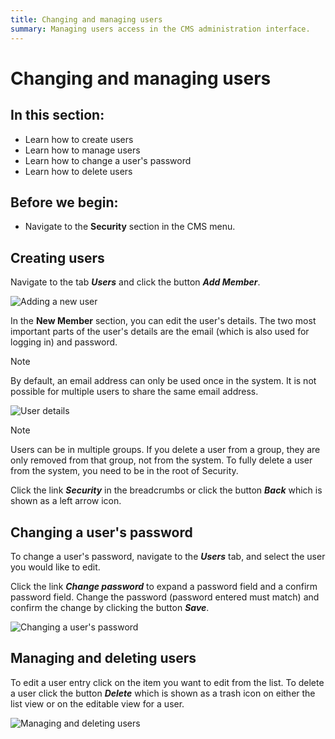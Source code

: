 ```yaml
---
title: Changing and managing users
summary: Managing users access in the CMS administration interface.
---
```


# Changing and managing users

## In this section:

* Learn how to create users
* Learn how to manage users
* Learn how to change a user's password
* Learn how to delete users

## Before we begin:

* Navigate to the **Security** section in the CMS menu.

## Creating users

Navigate to the tab ***Users*** and click the button ***Add Member***.

![Adding a new user](../_images/users-add-member.png)

In the **New Member** section, you can edit the user's details. The two most important parts of the user's details are the email (which is also used for logging in) and password.

> [!NOTE]
> By default, an email address can only be used once in the system. It is not possible for multiple users to share the same email address.

![User details](../_images/user-details.png)

> [!NOTE]
> Users can be in multiple groups. If you delete a user from a group, they are only removed from that group, not from the system. To fully delete a user from the system, you need to be in the root of Security.
>
> Click the link ***Security*** in the breadcrumbs or click the button ***Back*** which is shown as a left arrow icon.

## Changing a user's password

To change a user's password, navigate to the ***Users*** tab, and select the user you would like to edit.

Click the link ***Change password*** to expand a password field and a confirm password field. Change the password (password entered must match) and confirm the change by clicking the button ***Save***.

![Changing a user's password](../_images/change-password.png)

## Managing and deleting users

To edit a user entry click on the item you want to edit from the list. To delete a user click the button ***Delete*** which is shown as a trash icon on either the list view or on the editable view for a user.

![Managing and deleting users](../_images/edit-delete-user.png)

